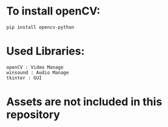 # To install openCV:
    pip install opencv-python

# Used Libraries:
    openCV : Video Manage
    winsound : Audio Manage
    tkinter : GUI

# Assets are not included in this repository